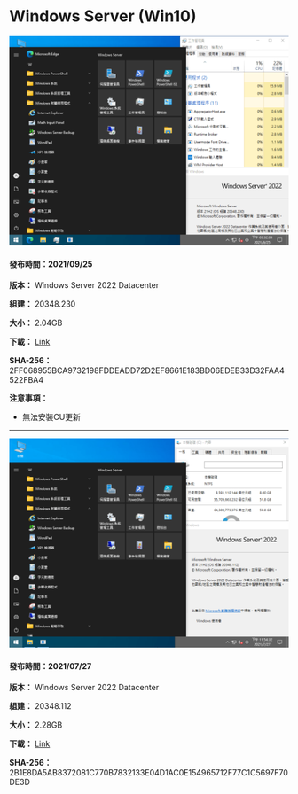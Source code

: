 # Windows Server (Win10)

![1.png](/preview/s2022_20348.230_210925.png)

#### 發布時間：2021/09/25

**版本：** Windows Server 2022 Datacenter

**組建：** 20348.230

**大小：** 2.04GB

**下載：** [Link](https://drive.google.com/uc?export=download&id=1IUZmVer-Th7BtH8O6bc6TCkVkucv46pG)

**SHA-256：** 2FF068955BCA9732198FDDEADD72D2EF8661E183BD06EDEB33D32FAA4522FBA4

**注意事項：**
- 無法安裝CU更新

----

![1.png](/preview/s2022_20348.112_210727.png)

#### 發布時間：2021/07/27

**版本：** Windows Server 2022 Datacenter

**組建：** 20348.112

**大小：** 2.28GB

**下載：** [Link](https://drive.google.com/uc?export=download&id=1K2rz4cXOFE2dPvwIeaeXCuHZByN3nMQQ)

**SHA-256：** 2B1E8DA5AB8372081C770B7832133E04D1AC0E154965712F77C1C5697F70DE3D
